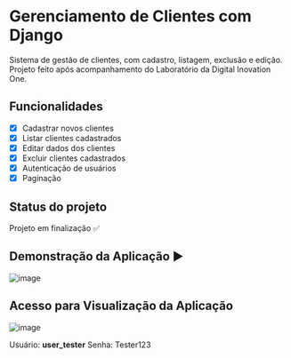 # Gerenciamento de Clientes com Django
Sistema de gestão de clientes, com cadastro, listagem, exclusão e edição. Projeto feito após acompanhamento do Laboratório da Digital Inovation One.

## Funcionalidades
- [x] Cadastrar novos clientes
- [x] Listar clientes cadastrados
- [x] Editar dados dos clientes
- [x] Excluir clientes cadastrados
- [x] Autenticação de usuários
- [x] Paginação     

## Status do projeto
Projeto em finalização ✅

## Demonstração da Aplicação ▶
![image](https://user-images.githubusercontent.com/86068797/152844405-eb3c0860-2053-4d77-a9c7-03b7dd69cfd8.png)


## Acesso para Visualização da Aplicação
![image](https://user-images.githubusercontent.com/86068797/152844175-1350258f-1a55-4242-95a9-cc7d308491be.png)

Usuário: **user_tester**
Senha: Tester123
